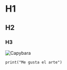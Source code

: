 # H1
## H2
### H3

![Capybara](https://play-lh.googleusercontent.com/qPhicF9zFY_Ya0xQm9RsTcCIKnjTb2gW5lAvzow6WgiodIOBMKyeAHaS4bh2WZN9BCU)

```
print("Me gusta el arte")
```

